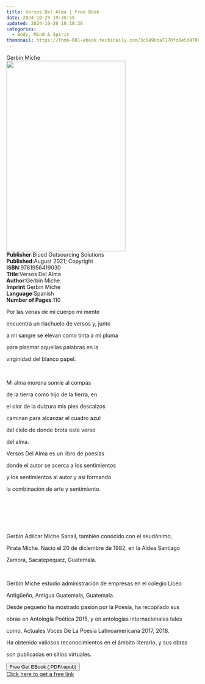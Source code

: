 ```yaml
---
title: Versos Del Alma | Free Book
date: 2024-10-25 19:35:55
updated: 2024-10-26 10:18:28
categories:
  - Body, Mind & Spirit
thumbnail: https://thmb-001-ebook.techidaily.com/3c649bba7170fd8e5d470b82aab1faf59b4be6f21f419dbd58a9173fb4a0cb76.jpg
---
```

<main id="book-container">
  <div class="flex flex-col">
    <div class="book-brief flex-1 py-6 px-4 sm:p-6 md:py-10 md:px-8">
      <!-- brief-->
      <div class="book-brief-main">Gerbin Miche</div>
    </div>
    <div
      class="book-meta-info flex-1 grid gap-4 col-start-1 col-end-3 row-start-1 sm:mb-6 sm:grid-cols-4 lg:gap-6 lg:col-start-2 lg:row-end-6 lg:row-span-6 lg:mb-0"
    >
      <div
        class="book-meta-info-left place-content-center mt-4 p-4 text-sm leading-6 col-start-2 col-span-2 dark:text-slate-400"
      >
        <img
          class="w-full h-500 object-cover rounded-lg sm:h-255 sm:col-span-2 lg:col-span-full"
          src="https://img-001-ebook.techidaily.com/be337fc5b5d2f92420be63f7bd52a439f1c457ae38773f243e799ce13b0a6979.jpg"
          alt=""
          width="312"
          height="500"
        />
      </div>
      <div
        class="book-meta-info-right mt-2 col-start-1 row-start-2 col-span-3 self-center"
      >
        <!-- meta data  -->
        <div class="flex flex-col px-4 md:px-8">
          <div class="flex-1">
            <strong>Publisher</strong>:<span class="px-2"
              >Blued Outsourcing Solutions</span
            >
          </div>
          <div class="flex-1">
            <strong>Published</strong>:<span class="px-2"
              >August 2021; Copyright</span
            >
          </div>
          <div class="flex-1">
            <strong>ISBN</strong>:<span class="px-2">9781956419030</span>
          </div>
          <div class="flex-1">
            <strong>Title</strong>:<span class="px-2">Versos Del Alma</span>
          </div>
          <div class="flex-1">
            <strong>Author</strong>:<span class="px-2">Gerbin Miche</span>
          </div>
          <div class="flex-1">
            <strong>Imprint</strong>:<span class="px-2">Gerbin Miche</span>
          </div>
          <div class="flex-1">
            <strong>Language</strong>:<span class="px-2">Spanish</span>
          </div>
          <div class="flex-1">
            <strong>Number of Pages</strong>:<span class="px-2">110</span>
          </div>
        </div>
      </div>
    </div>
    <div class="book-description flex-1 py-6 px-4 sm:p-6 md:py-10 md:px-8">
      <div class="book-description-main">
        <div accordion-content="" id="description">
          <p>Por las venas de mi cuerpo mi mente</p>
          <p>encuentra un riachuelo de versos y, junto&nbsp;</p>
          <p>a mi sangre se elevan como tinta a mi pluma</p>
          <p>para plasmar aquellas palabras en la&nbsp;</p>
          <p>virginidad del blanco papel.&nbsp;</p>
          <p><br /></p>
          <p>Mi alma morena sonríe al compás&nbsp;</p>
          <p>de la tierra como hijo de la tierra, en&nbsp;</p>
          <p>el olor de la dulzura mis pies descalzos&nbsp;</p>
          <p>caminan para alcanzar el cuadro azul&nbsp;</p>
          <p>del cielo de donde brota este verso&nbsp;</p>
          <p>del alma.&nbsp;</p>
          <p>Versos Del Alma es un libro de poesías</p>
          <p>donde el autor se acerca a los sentimientos&nbsp;</p>
          <p>y los sentimientos al autor y así formando&nbsp;</p>
          <p>la combinación de arte y sentimiento.</p>
          <p><br /></p>
          <p><br /></p>
          <p><br /></p>
          <p>
            Gerbin Adilcar Miche Sanail, también conocido con el
            seudónimo;&nbsp;
          </p>
          <p>
            Pirata Miche. Nació el 20 de diciembre de 1982, en la Aldea
            Santiago&nbsp;
          </p>
          <p>Zamora, Sacatepéquez, Guatemala.</p>
          <p><br /></p>
          <p>
            Gerbin Miche estudio administración de empresas en el colegio
            Liceo&nbsp;
          </p>
          <p>Antigüeño, Antigua Guatemala, Guatemala.</p>
          <p>
            Desde pequeño ha mostrado pasión por la Poesía, ha recopilado
            sus&nbsp;
          </p>
          <p>
            obras en Antología Poética 2015, y en antologías internacionales
            tales&nbsp;
          </p>
          <p>
            como, Actuales Voces De La Poesía Latinoamericana 2017, 2018.&nbsp;
          </p>
          <p>
            Ha obtenido valiosos reconocimientos en el ámbito literario, y sus
            obras&nbsp;
          </p>
          <p>son publicadas en sitios virtuales.</p>
        </div>
        <div class="accordion-fader"></div>
      </div>
    </div>
    <div class="book-excerpts flex-1 py-6 px-4 sm:p-6 md:py-10 md:px-8"></div>
    <div
      class="book-about-author flex-1 py-6 px-4 sm:p-6 md:py-10 md:px-8"
    ></div>
    <div class="book-free-get flex-1 py-6 px-4 sm:p-6 md:py-10 md:px-8">
      <button
        id="btn-free-get"
        class="bg-blue-500 hover:bg-blue-700 text-white font-bold py-2 px-4 rounded"
      >
        Free Get EBook (.PDF/.epub)
      </button>
      <div id="countdown-display" class="px-2 text-lg mt-2"></div>
      <a
        id="free-link"
        class="hidden bg-blue-500 hover:bg-blue-700 text-white font-bold py-2 px-4 rounded"
        href="https://www.ebooks.com/en-us/book/210357979/versos-del-alma/gerbin-miche/"
        target="_blank"
        >Click here to get a free link</a
      >
    </div>
    <script>
      let countdownTime = 0;
      let countdownInterval = null;
      document
        .getElementById('btn-free-get')
        .addEventListener('click', startCountdown);
      function startCountdown() {
        countdownTime = new Date().getTime() + 60000 * 3;
        countdownInterval = setInterval(updateCountdown, 1000);
        document.getElementById('btn-free-get').disabled = true;
        document
          .getElementById('btn-free-get')
          .classList.add('bg-gray-500', 'cursor-not-allowed');
      }
      function updateCountdown() {
        let currentTime = new Date().getTime();
        let timeLeft = countdownTime - currentTime;
        let secondsLeft = Math.floor(timeLeft / 1000);
        document.getElementById('countdown-display').innerHTML =
          `Remaining time: ${secondsLeft} seconds.`;
        if (secondsLeft <= 0) {
          clearInterval(countdownInterval);
          document.getElementById('btn-free-get').classList.add('hidden');
          document.getElementById('free-link').classList.remove('hidden');
          document.getElementById('countdown-display').innerHTML = '';
        }
      }
    </script>
  </div>
</main>
